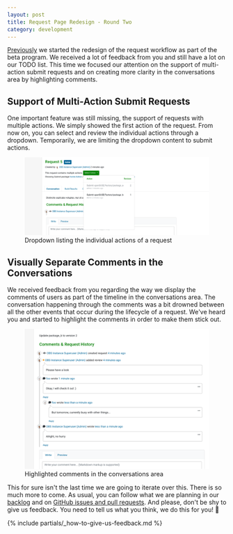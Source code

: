 ```yaml
---
layout: post
title: Request Page Redesign - Round Two
category: development
---
```


[Previously](/2022/08/15/request-workflow-redesign) we started the redesign of the request workflow as part of the beta program.
We received a lot of feedback from you and still have a lot on our TODO list.
This time we focused our attention on the support of multi-action submit requests and on creating more
clarity in the conversations area by highlighting comments.

## Support of Multi-Action Submit Requests

One important feature was still missing, the support of requests with multiple actions.
We simply showed the first action of the request. From now on, you can select and review
the individual actions through a dropdown. Temporarily, we are limiting the dropdown content to submit actions.

<figure>
  <img src="/images/posts/multi_action_dropdown.png" alt="A screenshot of the request action selection through the dropdown" />
  <figcaption>Dropdown listing the individual actions of a request</figcaption>
</figure>

## Visually Separate Comments in the Conversations

We received feedback from you regarding the way we display the comments of users as part of the timeline
in the conversations area. The conversation happening through the comments was a bit drowned between
all the other events that occur during the lifecycle of a request. We've heard you and started to highlight
the comments in order to make them stick out.

<figure>
  <img src="/images/posts/highlight_comments_in_conversations_area.png" alt="A screenshot of the highlighted comments in the conversations tab" />
  <figcaption>Highlighted comments in the conversations area</figcaption>
</figure>

This for sure isn't the last time we are going to iterate over this. There is so much more to come. As usual, you can follow what we are planning in our [backlog](https://trello.com/b/kCXtUSYN) and on [GitHub issues and pull requests](https://github.com/openSUSE/open-build-service). And please, don't be shy to give us feedback. You need to tell us what you think, we do this for you! 💚

{% include partials/_how-to-give-us-feedback.md %}
